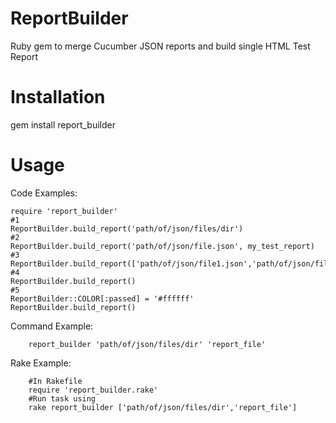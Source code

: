 # ReportBuilder
Ruby gem to merge Cucumber JSON reports and build single HTML Test Report

# Installation

gem install report_builder


# Usage

Code Examples:

    require 'report_builder'
    #1
    ReportBuilder.build_report('path/of/json/files/dir')
    #2
    ReportBuilder.build_report('path/of/json/file.json', my_test_report)
    #3
    ReportBuilder.build_report(['path/of/json/file1.json','path/of/json/file2.json','path/of/json/files/dir/'])
    #4
    ReportBuilder.build_report()
    #5
    ReportBuilder::COLOR[:passed] = '#ffffff'
    ReportBuilder.build_report()

Command Example:

        report_builder 'path/of/json/files/dir' 'report_file'
        
Rake Example:

        #In Rakefile
        require 'report_builder.rake'
        #Run task using
        rake report_builder ['path/of/json/files/dir','report_file']
        
